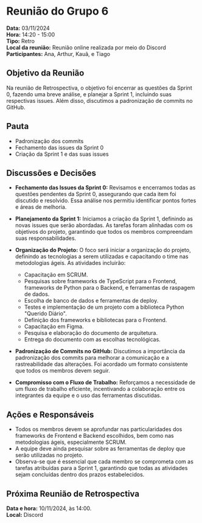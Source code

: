 # Reunião do Grupo 6

**Data:** 03/11/2024  
**Hora:** 14:20 - 15:00  
**Tipo:** Retro  
**Local da reunião:** Reunião online realizada por meio do Discord  
**Participantes:** Ana, Arthur, Kauã, e Tiago  

## Objetivo da Reunião
Na reunião de Retrospectiva, o objetivo foi encerrar as questões da Sprint 0, fazendo uma breve análise, e planejar a Sprint 1, incluindo suas respectivas issues. Além disso, discutimos a padronização de commits no GitHub.

## Pauta
- Padronização dos commits
- Fechamento das issues da Sprint 0
- Criação da Sprint 1 e das suas issues

## Discussões e Decisões
- **Fechamento das Issues da Sprint 0:** Revisamos e encerramos todas as questões pendentes da Sprint 0, assegurando que cada item foi discutido e resolvido. Essa análise nos permitiu identificar pontos fortes e áreas de melhoria.
  
- **Planejamento da Sprint 1:** Iniciamos a criação da Sprint 1, definindo as novas issues que serão abordadas. As tarefas foram alinhadas com os objetivos do projeto, garantindo que todos os membros compreendam suas responsabilidades.
  
- **Organização do Projeto:** O foco será iniciar a organização do projeto, definindo as tecnologias a serem utilizadas e capacitando o time nas metodologias ágeis. As atividades incluirão:
    - Capacitação em SCRUM.
    - Pesquisas sobre frameworks de TypeScript para o Frontend, frameworks de Python para o Backend, e ferramentas de raspagem de dados.
    - Escolha de banco de dados e ferramentas de deploy.
    - Testes e implementação de um projeto com a biblioteca Python "Querido Diário".
    - Definição dos frameworks e bibliotecas para o Frontend.
    - Capacitação em Figma.
    - Pesquisa e elaboração do documento de arquitetura.
    - Entrega do documento com as escolhas tecnológicas.
  
- **Padronização de Commits no GitHub:** Discutimos a importância da padronização dos commits para melhorar a comunicação e a rastreabilidade das alterações. Foi acordado um formato consistente que todos os membros devem seguir.
  
- **Compromisso com o Fluxo de Trabalho:** Reforçamos a necessidade de um fluxo de trabalho eficiente, incentivando a colaboração entre os integrantes da equipe e o uso das ferramentas discutidas.

## Ações e Responsáveis

- Todos os membros devem se aprofundar nas particularidades dos frameworks de Frontend e Backend escolhidos, bem como nas metodologias ágeis, especialmente SCRUM. 
- A equipe deve ainda pesquisar sobre as ferramentas de deploy que serão utilizadas no projeto. 
- Observa-se que é essencial que cada membro se comprometa com as tarefas atribuídas para a Sprint 1, garantindo que todas as atividades sejam concluídas dentro dos prazos estabelecidos.

## Próxima Reunião de Retrospectiva
**Data e hora:** 10/11/2024, às 14:00.  
**Local:** Discord
